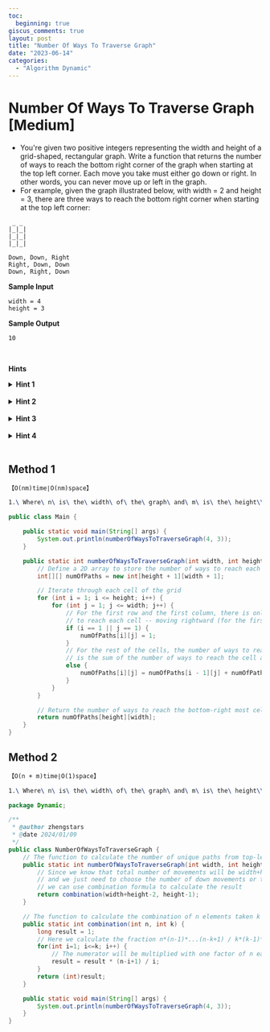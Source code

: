 ```yaml
---
toc:
  beginning: true
giscus_comments: true
layout: post
title: "Number Of Ways To Traverse Graph"
date: "2023-06-14"
categories:
  - "Algorithm Dynamic"
---
```



# Number Of Ways To Traverse Graph [Medium]

- You're given two positive integers representing the width and height of a grid-shaped, rectangular graph. Write a function that returns the number of ways to reach the bottom right corner of the graph when starting at the top left corner. Each move you take must either go down or right. In other words, you can never move up or left in the graph.
- For example, given the graph illustrated below, with width = 2 and height = 3, there are three ways to reach the bottom right corner when starting at the top left corner:

```
 _ _
|_|_|
|_|_|
|_|_|

Down, Down, Right
Right, Down, Down
Down, Right, Down
```

**Sample Input**

```
width = 4
height = 3
```

**Sample Output**

```
10
```

<br>

**Hints**
<br>

<details> <summary><b>Hint 1</b></summary>
    <br>
    <i><strong>Think recursively. How many positions in the graph can access the bottom right corner of the graph? In other words, what positions do you need to reach before you can reach the bottom right corner? </strong></i>
</details>

<br>

<details> <summary><b>Hint 2</b></summary>
    <br>
    <i><strong>The number of ways to reach any position in the graph is equal to the number of ways to reach the position directly above it plus the number of ways to reach the position directly to its left. This is because you can only travel down and right. </strong></i>
</details>

<br>

<details> <summary><b>Hint 3</b></summary>
    <br>
    <i><strong>Using the information in Hints #1 and #2, can you come up with an efficient way to solve this problem that doesn't repeatedly perform the same work? What does a dynamic-programming implementation look like? </strong></i>
</details>

<br>

<details> <summary><b>Hint 4</b></summary>
    <br>
    <i><strong>To efficiency solve this problem, simply loop through the entire graph, column by column, row by row, and calculate the number of ways to reach each position. If you're on the top or left edge of the graph, there's only one way to reach your position. If you're anywhere else in the graph, the number of ways to reach your position is the number of ways to reach the position directly above it plus the number of ways to reach the position directly to its left (which you've already calculated and should be storing). Every time you calculate the number of ways to reach a position, store the answer so that you can use it later in the calculation of other positions. </strong></i>
</details>

<br>

## Method 1

```tex
【O(nm)time∣O(nm)space】
```

```tex
1.\ Where\ n\ is\ the\ width\ of\ the\ graph\ and\ m\ is\ the\ height\\
```

```java
public class Main {

    public static void main(String[] args) {
        System.out.println(numberOfWaysToTraverseGraph(4, 3));
    }

    public static int numberOfWaysToTraverseGraph(int width, int height) {
        // Define a 2D array to store the number of ways to reach each cell
        int[][] numOfPaths = new int[height + 1][width + 1];

        // Iterate through each cell of the grid
        for (int i = 1; i <= height; i++) {
            for (int j = 1; j <= width; j++) {
                // For the first row and the first column, there is only one way
                // to reach each cell -- moving rightward (for the first row) or downward (for the first column)
                if (i == 1 || j == 1) {
                    numOfPaths[i][j] = 1;
                } 
                // For the rest of the cells, the number of ways to reach it
                // is the sum of the number of ways to reach the cell above it and the cell left to it
                else {
                    numOfPaths[i][j] = numOfPaths[i - 1][j] + numOfPaths[i][j - 1];
                }
            }
        }

        // Return the number of ways to reach the bottom-right most cell
        return numOfPaths[height][width];
    }
}
```



## Method 2

```tex
【O(n + m)time∣O(1)space】
```

```tex
1.\ Where\ n\ is\ the\ width\ of\ the\ graph\ and\ m\ is\ the\ height\\
```

```java
package Dynamic;

/**
 * @author zhengstars
 * @date 2024/01/09
 */
public class NumberOfWaysToTraverseGraph {
    // The function to calculate the number of unique paths from top-left to bottom-right of the grid
    public static int numberOfWaysToTraverseGraph(int width, int height) {
        // Since we know that total number of movements will be width+height-2
        // and we just need to choose the number of down movements or the number of right movements
        // we can use combination formula to calculate the result
        return combination(width+height-2, height-1);
    }

    // The function to calculate the combination of n elements taken k at a time
    public static int combination(int n, int k) {
        long result = 1;
        // Here we calculate the fraction n*(n-1)*...(n-k+1) / k*(k-1)*...*2*1
        for(int i=1; i<=k; i++) {
            // The numerator will be multiplied with one factor of n each time, and the denominator will be multiplied by one factor of k
            result = result * (n-i+1) / i;
        }
        return (int)result;
    }

    public static void main(String[] args) {
        System.out.println(numberOfWaysToTraverseGraph(4, 3));
    }
}

```







